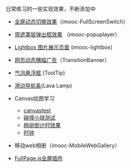 ﻿日常练习的一些实现效果，不断添加中


*  [全屏动态切换效果](http://fengli632.github.io/effectLibrary/FullScreenSwitch)（imooc-FullScreenSwitch）

*  [带遮罩层弹出框效果](http://fengli632.github.io/effectLibrary/popuplayer) （imooc-popuplayer）

*  [Lightbox 图片展示页面](http://fengli632.github.io/effectLibrary/Lightbox) (imooc-lightbox)

*  [网页动态横幅广告](http://fengli632.github.io/effectLibrary/TransitionBanner)（TransitionBanner）

*  [气泡悬浮框](http://fengli632.github.io/effectLibrary/ToolTip) (ToolTip)

*  [滑动导航条](http://fengli632.github.io/effectLibrary/LavaLamp)(Lava Lamp)

*  Canvas绘图学习
    * [canvastest](http://fengli632.github.io/effectLibrary/canvas/test.html)
    * [碰撞小球测试](http://fengli632.github.io/effectLibrary/canvas/ball.html)
    * [绚丽倒计时效果](http://fengli632.github.io/effectLibrary/canvas/countdown.html)
    * [时钟](http://fengli632.github.io/effectLibrary/canvas/clock.html)

*  移动web相册（imooc-MobileWebGallery）

*  [FullPage.js全屏插件](http://fengli632.github.io/effectLibrary/FullPagejs)